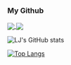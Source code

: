 ### My Github

<a href="https://github.com/leashjay/github-readme-stats">
  <img align="center" src="https://github-readme-stats.vercel.app/api?username=leashjay&show_icons=true&theme=tokyonight" />
</a>
<a href="https://github.com/leashjay/convoychat">
  <img align="center" src="https://github-readme-stats.vercel.app/api/top-langs/?username=leashjay&layout=compact)](https://github.com/leashjay/github-readme-stats" />
</a>

![LJ's GitHub stats](https://github-readme-stats.vercel.app/api?username=leashjay&show_icons=true&theme=tokyonight)


[![Top Langs](https://github-readme-stats.vercel.app/api/top-langs/?username=leashjay&layout=compact)](https://github.com/leashjay/github-readme-stats)
